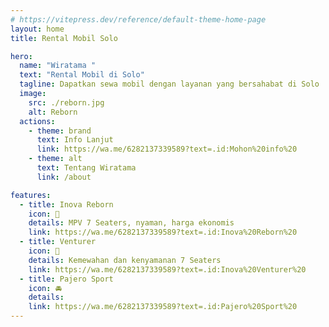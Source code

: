 ```yaml
---
# https://vitepress.dev/reference/default-theme-home-page
layout: home
title: Rental Mobil Solo

hero:
  name: "Wiratama "
  text: "Rental Mobil di Solo"
  tagline: Dapatkan sewa mobil dengan layanan yang bersahabat di Solo
  image:
    src: ./reborn.jpg
    alt: Reborn
  actions:
    - theme: brand
      text: Info Lanjut
      link: https://wa.me/6282137339589?text=.id:Mohon%20info%20
    - theme: alt
      text: Tentang Wiratama
      link: /about

features:
  - title: Inova Reborn
    icon: 🚙
    details: MPV 7 Seaters, nyaman, harga ekonomis
    link: https://wa.me/6282137339589?text=.id:Inova%20Reborn%20
  - title: Venturer
    icon: 🚗
    details: Kemewahan dan kenyamanan 7 Seaters
    link: https://wa.me/6282137339589?text=.id:Inova%20Venturer%20
  - title: Pajero Sport
    icon: 🚘
    details: 
    link: https://wa.me/6282137339589?text=.id:Pajero%20Sport%20
---
```


